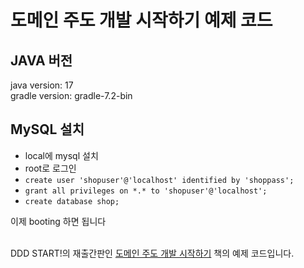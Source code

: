 # 도메인 주도 개발 시작하기 예제 코드

## JAVA 버전
java version:  17 <br>
gradle version:  gradle-7.2-bin <br>

## MySQL 설치 
- local에 mysql 설치
- root로 로그인 
- ````create user 'shopuser'@'localhost' identified by 'shoppass'; ````
- ````grant all privileges on *.* to 'shopuser'@'localhost';````
- ````create database shop;````

이제 booting 하면 됩니다

<br>DDD START!의 재출간판인 [도메인 주도 개발 시작하기](https://www.hanbit.co.kr/store/books/look.php?p_code=B4309942517) 책의 예제 코드입니다.
